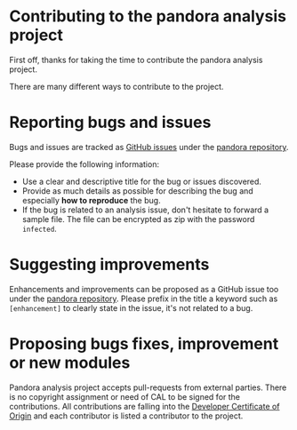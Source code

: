# Contributing to the pandora analysis project

First off, thanks for taking the time to contribute the pandora analysis project.

There are many different ways to contribute to the project.

# Reporting bugs and issues

Bugs and issues are tracked as [GitHub issues](https://guides.github.com/features/issues/) under the [pandora repository](https://github.com/pandora-analysis/pandora/issues).

Please provide the following information:

- Use a clear and descriptive title for the bug or issues discovered.
- Provide as much details as possible for describing the bug and especially **how to reproduce** the bug.
- If the bug is related to an analysis issue, don't hesitate to forward a sample file. The file can be encrypted as zip with the password `infected`.

# Suggesting improvements

Enhancements and improvements can be proposed as a GitHub issue too under the [pandora repository](https://github.com/pandora-analysis/pandora/issues). Please prefix
in the title a keyword such as `[enhancement]` to clearly state in the issue, it's not related to a bug.

# Proposing bugs fixes, improvement or new modules

Pandora analysis project accepts pull-requests from external parties. There is no copyright assignment or need of CAL to be signed for the contributions. All contributions
are falling into the [Developer Certificate of Origin](https://developercertificate.org/) and each contributor is listed a contributor to the project.
